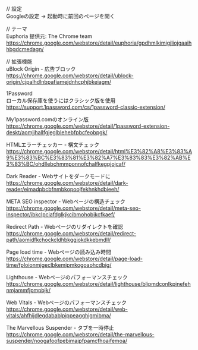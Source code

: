 // 設定  
Googleの設定 -> 起動時に前回のページを開く

// テーマ  
Euphoria 提供元: The Chrome team  
https://chrome.google.com/webstore/detail/euphoria/gpdhmlkimigjliojgaaihhbgdcmedagn/

// 拡張機能  
uBlock Origin - 広告ブロック  
https://chrome.google.com/webstore/detail/ublock-origin/cjpalhdlnbpafiamejdnhcphjbkeiagm/

1Password  
ローカル保存庫を使うにはクラシック版を使用  
https://support.1password.com/cs/1password-classic-extension/

My1password.comのオンライン版  
https://chrome.google.com/webstore/detail/1password-extension-deskt/aomjjhallfgjeglblehebfpbcfeobpgk/

HTMLエラーチェッカー - 構文チェック  
https://chrome.google.com/webstore/detail/html%E3%82%A8%E3%83%A9%E3%83%BC%E3%83%81%E3%82%A7%E3%83%83%E3%82%AB%E3%83%BC/ohdllebchmmponnofchalfkegpjojcaf/

Dark Reader - Webサイトをダークモードに  
https://chrome.google.com/webstore/detail/dark-reader/eimadpbcbfnmbkopoojfekhnkhdbieeh/

META SEO inspector - Webページの構造チェック  
https://chrome.google.com/webstore/detail/meta-seo-inspector/ibkclpciafdglkjkcibmohobjkcfkaef/

Redirect Path - Webページのリダイレクトを確認  
https://chrome.google.com/webstore/detail/redirect-path/aomidfkchockcldhbkggjokdkkebmdll/

Page load time - Webページの読み込み時間  
https://chrome.google.com/webstore/detail/page-load-time/fploionmjgeclbkemipmkogoaohcdbig/

Lighthouse - Webページのパフォーマンスチェック
https://chrome.google.com/webstore/detail/lighthouse/blipmdconlkpinefehnmjammfjpmpbjk/

Web Vitals - Webページのパフォーマンスチェック  
https://chrome.google.com/webstore/detail/web-vitals/ahfhijdlegdabablpippeagghigmibma/

The Marvellous Suspender - タブを一時停止
https://chrome.google.com/webstore/detail/the-marvellous-suspender/noogafoofpebimajpfpamcfhoaifemoa/
